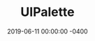 ---
layout: post
title:  "UIPalette"
description: "Get beautiful color palettes for UI design."
preview: "Generate and save color palettes for Web and App design. 
API built with Node and Express, client side with React, Passport and bcypt for authentication, and a MySQL database."
project-link: "https://uipalette.app"
secondary-button: "View on Github"
secondary-button-link: "https://github.com/manutastic/uipalette/"
date:   2019-06-11 00:00:00 -0400
categories: featured project
image: uipalette.jpg
---